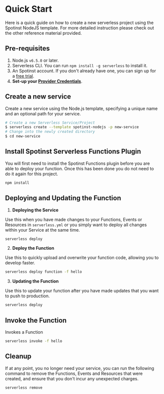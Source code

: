 <!--
title: Serverless Framework - Spotinst Guide - Quick Start
menuText: Quick Start
menuOrder: 2
description: Getting started with the Serverless Framework on AWS Lambda
layout: Doc
-->

# Quick Start

Here is a quick guide on how to create a new serverless project using the Spotinst NodeJS template. For more detailed instruction please check out the other reference material provided. 

## Pre-requisites

1. Node.js `v6.5.0` or later.
2. Serverless CLI. You can run `npm install -g serverless` to install it.
3. An Spotinst account. If you don't already have one, you can sign up for a [free trial](https://console.spotinst.com/#/auth/signUp).
4. **Set-up your [Provider Credentials](./credentials.md)**.

## Create a new service

Create a new service using the Node.js template, specifying a unique name and an optional path for your service.

```bash
# Create a new Serverless Service/Project
$ serverless create --template spotinst-nodejs -p new-service
# Change into the newly created directory
$ cd new-service
```

## Install Spotinst Serverless Functions Plugin
  
  You will first need to install the Spotinst Functions plugin before you are able to deploy your function. Once this has been done you do not need to do it again for this project. 

  ```bash
  npm install
  ```

## Deploying and Updating the Function
  
1. **Deploying the Service**

  Use this when you have made changes to your Functions, Events or Resources in `serverless.yml` or you simply want to deploy all changes within your Service at the same time.

  ```bash
  serverless deploy 
  ```

2. **Deploy the Function**

  Use this to quickly upload and overwrite your function code, allowing you to develop faster.

  ```bash
  serverless deploy function -f hello
  ```

3. **Updating the Function**

  Use this to update your function after you have made updates that you want to push to production.
  
  ```bash
  serverless deploy 
  ```


## Invoke the Function

  Invokes a Function

  ```bash
  serverless invoke -f hello
  ```


## Cleanup

If at any point, you no longer need your service, you can run the following command to remove the Functions, Events and Resources that were created, and ensure that you don't incur any unexpected charges.

```bash
serverless remove
```
